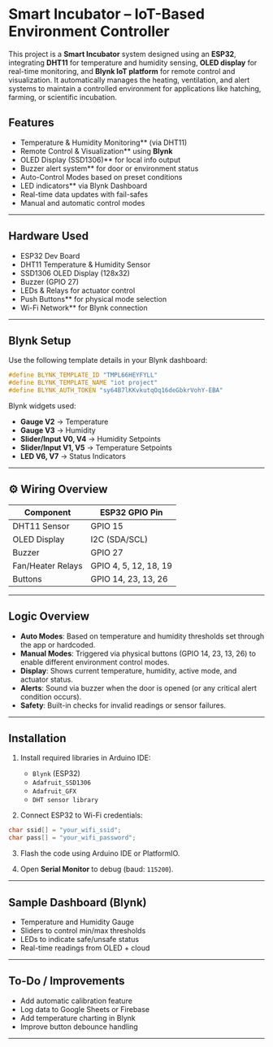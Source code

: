 # Smart Incubator – IoT-Based Environment Controller

This project is a **Smart Incubator** system designed using an **ESP32**, integrating **DHT11** for temperature and humidity sensing, **OLED display** for real-time monitoring, and **Blynk IoT platform** for remote control and visualization. It automatically manages the heating, ventilation, and alert systems to maintain a controlled environment for applications like hatching, farming, or scientific incubation.

## Features

* Temperature & Humidity Monitoring** (via DHT11)
* Remote Control & Visualization** using **Blynk**
* OLED Display (SSD1306)** for local info output
* Buzzer alert system** for door or environment status
* Auto-Control Modes based on preset conditions
* LED indicators** via Blynk Dashboard
* Real-time data updates with fail-safes
* Manual and automatic control modes

---

## Hardware Used

* ESP32 Dev Board
* DHT11 Temperature & Humidity Sensor
* SSD1306 OLED Display (128x32)
* Buzzer (GPIO 27)
* LEDs & Relays for actuator control
* Push Buttons** for physical mode selection
* Wi-Fi Network** for Blynk connection

---

## Blynk Setup

Use the following template details in your Blynk dashboard:

```cpp
#define BLYNK_TEMPLATE_ID "TMPL66HEYFYLL"
#define BLYNK_TEMPLATE_NAME "iot project"
#define BLYNK_AUTH_TOKEN "sy64B7lKKvkutqOq16deGbkrVohY-EBA"
```

Blynk widgets used:

* **Gauge V2** → Temperature
* **Gauge V3** → Humidity
* **Slider/Input V0, V4** → Humidity Setpoints
* **Slider/Input V1, V5** → Temperature Setpoints
* **LED V6, V7** → Status Indicators

---

## ⚙️ Wiring Overview

| Component         | ESP32 GPIO Pin        |
| ----------------- | --------------------- |
| DHT11 Sensor      | GPIO 15               |
| OLED Display      | I2C (SDA/SCL)         |
| Buzzer            | GPIO 27               |
| Fan/Heater Relays | GPIO 4, 5, 12, 18, 19 |
| Buttons           | GPIO 14, 23, 13, 26   |

---

## Logic Overview

* **Auto Modes**: Based on temperature and humidity thresholds set through the app or hardcoded.
* **Manual Modes**: Triggered via physical buttons (GPIO 14, 23, 13, 26) to enable different environment control modes.
* **Display**: Shows current temperature, humidity, active mode, and actuator status.
* **Alerts**: Sound via buzzer when the door is opened (or any critical alert condition occurs).
* **Safety**: Built-in checks for invalid readings or sensor failures.

---

## Installation

1. Install required libraries in Arduino IDE:

   * `Blynk` (ESP32)
   * `Adafruit_SSD1306`
   * `Adafruit_GFX`
   * `DHT sensor library`

2. Connect ESP32 to Wi-Fi credentials:

```cpp
char ssid[] = "your_wifi_ssid";
char pass[] = "your_wifi_password";
```

3. Flash the code using Arduino IDE or PlatformIO.

4. Open **Serial Monitor** to debug (baud: `115200`).

---

## Sample Dashboard (Blynk)

* Temperature and Humidity Gauge
* Sliders to control min/max thresholds
* LEDs to indicate safe/unsafe status
* Real-time readings from OLED + cloud

---

## To-Do / Improvements

* Add automatic calibration feature
* Log data to Google Sheets or Firebase
* Add temperature charting in Blynk
* Improve button debounce handling

---
